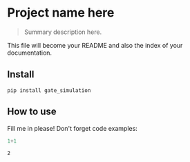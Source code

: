 # Project name here
> Summary description here.


This file will become your README and also the index of your documentation.

## Install

`pip install gate_simulation`

## How to use

Fill me in please! Don't forget code examples:

```python
1+1
```




    2


